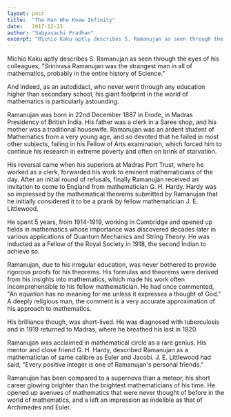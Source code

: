 ```yaml
---
layout: post
title:  "The Man Who Knew Infinity"
date:   2017-12-23
author: "Sabyasachi Pradhan"
excerpt: "Michio Kaku aptly describes S. Ramanujan as seen through the eyes of his colleagues, 'Srinivasa Ramanujan was the strangest man in all of mathematics, probably in the entire history of Science.'"
---
```


Michio Kaku aptly describes S. Ramanujan as seen through the eyes of his colleagues, "Srinivasa Ramanujan was the strangest man in all of mathematics, probably in the entire history of Science."

And indeed, as an autodidact, who never went through any education higher than secondary school, his giant footprint in the world of mathematics is particularly astounding.

Ramanujan was born in 22nd December 1887 in Erode, in Madras Presidency of British India. His father was a clerk in a Saree shop, and his mother was a traditional housewife. Ramanujan was an ardent student of Mathematics from a very young age, and so devoted that he failed in most other subjects, failing in his Fellow of Arts examination, which forced him to continue his research in extreme poverty and often on brink of starvation.

His reversal came when his superiors at Madras Port Trust, where he worked as a clerk, forwarded his work to eminent mathematicians of the day. After an initial round of refusals, finally Ramanujan received an invitation to come to England from mathematician G. H. Hardy. Hardy was so impressed by the mathematical theorems submitted by Ramanujan that he initially considered it to be a prank by fellow mathematician J. E. Littlewood.

He spent 5 years, from 1914-1919, working in Cambridge and opened up fields in mathematics whose importance was discovered decades later in various applications of Quantum Mechanics and String Theory. He was inducted as a Fellow of the Royal Society in 1918, the second Indian to achieve so.

Ramanujan, due to his irregular education, was never bothered to provide rigorous proofs for his theorems. His formulas and theorems were derived from his insights into mathematics, which made his work often incomprehensible to his fellow mathematician. He had once commented, "An equation has no meaning for me unless it expresses a thought of God." A deeply religious man, the comment is a very accurate approximation of his approach to mathematics.

His brilliance though, was short-lived. He was diagnosed with tuberculosis and in 1919 returned to Madras, where he breathed his last in 1920.

Ramanujan was acclaimed in mathematical circle as a rare genius. His mentor and close friend G. H. Hardy, described Ramanujan as a mathematician of same calibre as Euler and Jacobi. J. E. Littlewood had said, "Every positive integer is one of Ramanujan's personal friends."

Ramanujan has been compared to a supernova than a meteor, his short career glowing brighter than the brightest mathematicians of his time. He opened up avenues of mathematics that were never thought of before in the world of mathematics, and a left an impression as indelible as that of Archimedes and Euler.
